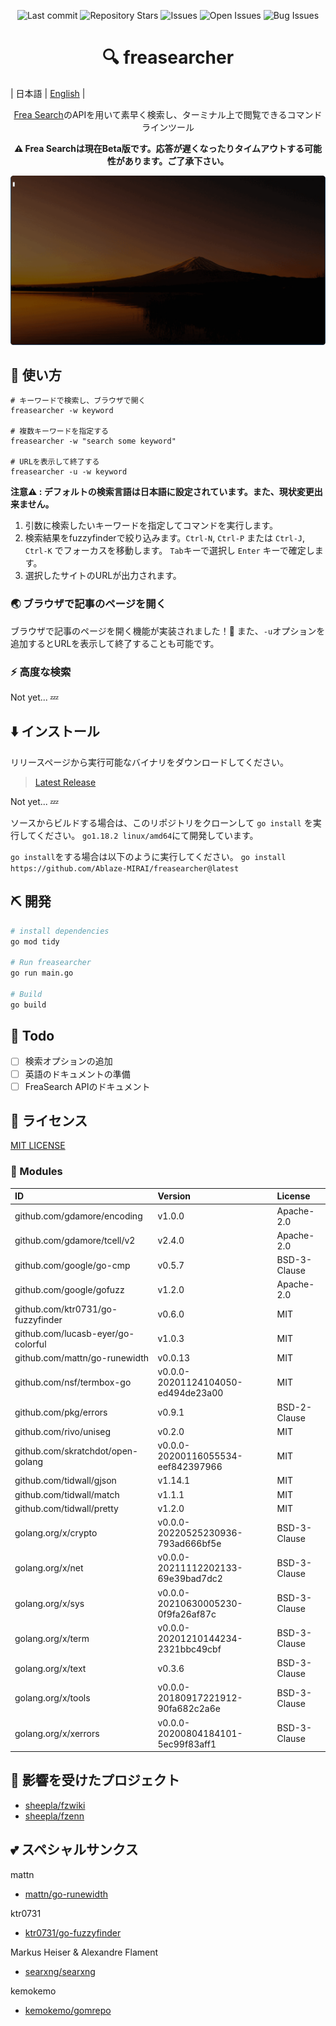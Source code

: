 <div align="center">

![Last commit](https://img.shields.io/github/last-commit/Ablaze-MIRAI/freasearcher?style=flat-square)
![Repository Stars](https://img.shields.io/github/stars/Ablaze-MIRAI/freasearcher?style=flat-square)
![Issues](https://img.shields.io/github/issues/Ablaze-MIRAI/freasearcher?style=flat-square)
![Open Issues](https://img.shields.io/github/issues-raw/Ablaze-MIRAI/freasearcher?style=flat-square)
![Bug Issues](https://img.shields.io/github/issues/Ablaze-MIRAI/freasearcher/bug?style=flat-square)

# 🔍 freasearcher

</div>

| 日本語 | [English](./README.en.md) |

<div align="center">

[Frea Search](https://freasearch.org/)のAPIを用いて素早く検索し、ターミナル上で閲覧できるコマンドラインツール

**⚠️ Frea Searchは現在Beta版です。応答が遅くなったりタイムアウトする可能性があります。ご了承下さい。**

</div>

![実行中のgif画像](./img/t-rec.gif)

## 🚀 使い方

```
# キーワードで検索し、ブラウザで開く
freasearcher -w keyword

# 複数キーワードを指定する
freasearcher -w "search some keyword"

# URLを表示して終了する
freasearcher -u -w keyword
```

**注意⚠️ : デフォルトの検索言語は日本語に設定されています。また、現状変更出来ません。**

1. 引数に検索したいキーワードを指定してコマンドを実行します。
1. 検索結果をfuzzyfinderで絞り込みます。`Ctrl-N`, `Ctrl-P` または `Ctrl-J`, `Ctrl-K` でフォーカスを移動します。 `Tab`キーで選択し `Enter` キーで確定します。
1. 選択したサイトのURLが出力されます。

### 🌏 ブラウザで記事のページを開く

ブラウザで記事のページを開く機能が実装されました！🎉
また、`-u`オプションを追加するとURLを表示して終了することも可能です。

### ⚡ 高度な検索

Not yet... 💤

## ⬇️  インストール

リリースページから実行可能なバイナリをダウンロードしてください。

> [Latest Release]()

Not yet... 💤

ソースからビルドする場合は、このリポジトリをクローンして `go install` を実行してください。
`go1.18.2 linux/amd64`にて開発しています。

`go install`をする場合は以下のように実行してください。
`go install https://github.com/Ablaze-MIRAI/freasearcher@latest`

## ⛏️   開発

```sh
# install dependencies
go mod tidy

# Run freasearcher
go run main.go

# Build
go build
```
## 📝 Todo

- [ ] 検索オプションの追加
- [ ] 英語のドキュメントの準備
- [ ] FreaSearch APIのドキュメント

## 📜 ライセンス

[MIT LICENSE](LICENSE)

### 🧩 Modules
|ID|Version|License|
|:---|:---|:---|
|github.com/gdamore/encoding|v1.0.0|Apache-2.0|
|github.com/gdamore/tcell/v2|v2.4.0|Apache-2.0|
|github.com/google/go-cmp|v0.5.7|BSD-3-Clause|
|github.com/google/gofuzz|v1.2.0|Apache-2.0|
|github.com/ktr0731/go-fuzzyfinder|v0.6.0|MIT|
|github.com/lucasb-eyer/go-colorful|v1.0.3|MIT|
|github.com/mattn/go-runewidth|v0.0.13|MIT|
|github.com/nsf/termbox-go|v0.0.0-20201124104050-ed494de23a00|MIT|
|github.com/pkg/errors|v0.9.1|BSD-2-Clause|
|github.com/rivo/uniseg|v0.2.0|MIT|
|github.com/skratchdot/open-golang|v0.0.0-20200116055534-eef842397966|MIT|
|github.com/tidwall/gjson|v1.14.1|MIT|
|github.com/tidwall/match|v1.1.1|MIT|
|github.com/tidwall/pretty|v1.2.0|MIT|
|golang.org/x/crypto|v0.0.0-20220525230936-793ad666bf5e|BSD-3-Clause|
|golang.org/x/net|v0.0.0-20211112202133-69e39bad7dc2|BSD-3-Clause|
|golang.org/x/sys|v0.0.0-20210630005230-0f9fa26af87c|BSD-3-Clause|
|golang.org/x/term|v0.0.0-20201210144234-2321bbc49cbf|BSD-3-Clause|
|golang.org/x/text|v0.3.6|BSD-3-Clause|
|golang.org/x/tools|v0.0.0-20180917221912-90fa682c2a6e|BSD-3-Clause|
|golang.org/x/xerrors|v0.0.0-20200804184101-5ec99f83aff1|BSD-3-Clause|

## 👏 影響を受けたプロジェクト 

- [sheepla/fzwiki](https://github.com/sheepla/fzwiki)
- [sheepla/fzenn](https://github.com/sheepla/fzenn)

## 💕  スペシャルサンクス
mattn
- [mattn/go-runewidth](https://github.com/mattn/go-runewidth)

ktr0731
- [ktr0731/go-fuzzyfinder](https://github.com/ktr0731/go-fuzzyfinder)

Markus Heiser & Alexandre Flament
- [searxng/searxng](https://github.com/searxng/searxng)

kemokemo
- [kemokemo/gomrepo](https://github.com/kemokemo/gomrepo)
